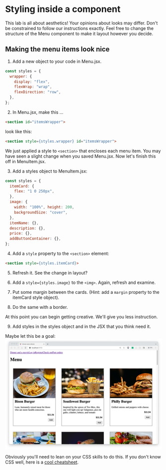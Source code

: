 # Styling inside a component
<!-- Time: 15 minutes -->

This lab is all about aesthetics! Your opinions about looks may differ. Don't be constrained to follow our instructions exactly. Feel free to change the structure of the Menu component to make it layout however you decide.

## Making the menu items look nice

1. Add a new object to your code in Menu.jsx.
```javascript
const styles = {
  wrapper: {
    display: "flex",
    flexWrap: "wrap",
    flexDirection: "row",
  },
};
```
2. In Menu.jsx, make this ...
```HTML
<section id="itemsWrapper">
```

look like this:
```HTML
<section style={styles.wrapper} id="itemsWrapper">
```

We just applied a style to `<section>` that encloses each menu item. You may have seen a slight change when you saved Menu.jsx. Now let's finish this off in MenuItem.jsx.

3. Add a styles object to MenuItem.jsx:
```JavaScript
const styles = {
  itemCard: {
    flex: "1 0 250px",
  },
  image: {
    width: "100%", height: 200,
    backgroundSize: "cover",
  },
  itemName: {},
  description: {},
  price: {},
  addButtonContainer: {},
};
```

4. Add a `style` property to the `<section>` element:
```HTML
<section style={styles.itemCard}>
```

5. Refresh it. See the change in layout?

6. Add a `style={styles.image}` to the `<img>`. Again, refresh and examine.

7. Put some margin between the cards. (Hint: add a `margin` property to the itemCard style object).

8. Do the same with a border.

At this point you can begin getting creative. We'll give you less instruction.

9. Add styles in the styles object and in the JSX that you think need it.

Maybe let this be a goal:
![Screenshot of Menu component](../images/Menu_layout_suggestion.png "Menu")

Obviously you'll need to lean on your CSS skills to do this. If you don't know CSS well, here is a [cool cheatsheet](https://htmlcheatsheet.com/css/).

